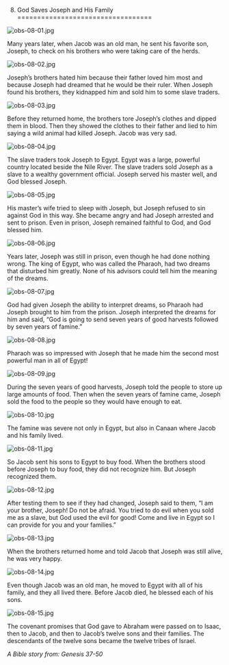 8. God Saves Joseph and His Family
==================================

![obs-08-01.jpg](/var/www/vhosts/door43.org/httpdocs/data/gitrepo/media/en/obs/obs-08-01.jpg "obs-08-01.jpg")

Many years later, when Jacob was an old man, he sent his favorite son,
Joseph, to check on his brothers who were taking care of the herds.

![obs-08-02.jpg](/var/www/vhosts/door43.org/httpdocs/data/gitrepo/media/en/obs/obs-08-02.jpg "obs-08-02.jpg")

Joseph’s brothers hated him because their father loved him most and
because Joseph had dreamed that he would be their ruler. When Joseph
found his brothers, they kidnapped him and sold him to some slave
traders.

![obs-08-03.jpg](/var/www/vhosts/door43.org/httpdocs/data/gitrepo/media/en/obs/obs-08-03.jpg "obs-08-03.jpg")

Before they returned home, the brothers tore Joseph’s clothes and dipped
them in blood. Then they showed the clothes to their father and lied to
him saying a wild animal had killed Joseph. Jacob was very sad.

![obs-08-04.jpg](/var/www/vhosts/door43.org/httpdocs/data/gitrepo/media/en/obs/obs-08-04.jpg "obs-08-04.jpg")

The slave traders took Joseph to Egypt. Egypt was a large, powerful
country located beside the Nile River. The slave traders sold Joseph as
a slave to a wealthy government official. Joseph served his master well,
and God blessed Joseph.

![obs-08-05.jpg](/var/www/vhosts/door43.org/httpdocs/data/gitrepo/media/en/obs/obs-08-05.jpg "obs-08-05.jpg")

His master’s wife tried to sleep with Joseph, but Joseph refused to sin
against God in this way. She became angry and had Joseph arrested and
sent to prison. Even in prison, Joseph remained faithful to God, and God
blessed him.

![obs-08-06.jpg](/var/www/vhosts/door43.org/httpdocs/data/gitrepo/media/en/obs/obs-08-06.jpg "obs-08-06.jpg")

Years later, Joseph was still in prison, even though he had done nothing
wrong. The king of Egypt, who was called the Pharaoh, had two dreams
that disturbed him greatly. None of his advisors could tell him the
meaning of the dreams.

![obs-08-07.jpg](/var/www/vhosts/door43.org/httpdocs/data/gitrepo/media/en/obs/obs-08-07.jpg "obs-08-07.jpg")

God had given Joseph the ability to interpret dreams, so Pharaoh had
Joseph brought to him from the prison. Joseph interpreted the dreams for
him and said, “God is going to send seven years of good harvests
followed by seven years of famine.”

![obs-08-08.jpg](/var/www/vhosts/door43.org/httpdocs/data/gitrepo/media/en/obs/obs-08-08.jpg "obs-08-08.jpg")

Pharaoh was so impressed with Joseph that he made him the second most
powerful man in all of Egypt!

![obs-08-09.jpg](/var/www/vhosts/door43.org/httpdocs/data/gitrepo/media/en/obs/obs-08-09.jpg "obs-08-09.jpg")

During the seven years of good harvests, Joseph told the people to store
up large amounts of food. Then when the seven years of famine came,
Joseph sold the food to the people so they would have enough to eat.

![obs-08-10.jpg](/var/www/vhosts/door43.org/httpdocs/data/gitrepo/media/en/obs/obs-08-10.jpg "obs-08-10.jpg")

The famine was severe not only in Egypt, but also in Canaan where Jacob
and his family lived.

![obs-08-11.jpg](/var/www/vhosts/door43.org/httpdocs/data/gitrepo/media/en/obs/obs-08-11.jpg "obs-08-11.jpg")

So Jacob sent his sons to Egypt to buy food. When the brothers stood
before Joseph to buy food, they did not recognize him. But Joseph
recognized them.

![obs-08-12.jpg](/var/www/vhosts/door43.org/httpdocs/data/gitrepo/media/en/obs/obs-08-12.jpg "obs-08-12.jpg")

After testing them to see if they had changed, Joseph said to them, “I
am your brother, Joseph! Do not be afraid. You tried to do evil when you
sold me as a slave, but God used the evil for good! Come and live in
Egypt so I can provide for you and your families.”

![obs-08-13.jpg](/var/www/vhosts/door43.org/httpdocs/data/gitrepo/media/en/obs/obs-08-13.jpg "obs-08-13.jpg")

When the brothers returned home and told Jacob that Joseph was still
alive, he was very happy.

![obs-08-14.jpg](/var/www/vhosts/door43.org/httpdocs/data/gitrepo/media/en/obs/obs-08-14.jpg "obs-08-14.jpg")

Even though Jacob was an old man, he moved to Egypt with all of his
family, and they all lived there. Before Jacob died, he blessed each of
his sons.

![obs-08-15.jpg](/var/www/vhosts/door43.org/httpdocs/data/gitrepo/media/en/obs/obs-08-15.jpg "obs-08-15.jpg")

The covenant promises that God gave to Abraham were passed on to Isaac,
then to Jacob, and then to Jacob’s twelve sons and their families. The
descendants of the twelve sons became the twelve tribes of Israel.

*A Bible story from: Genesis 37-50*

